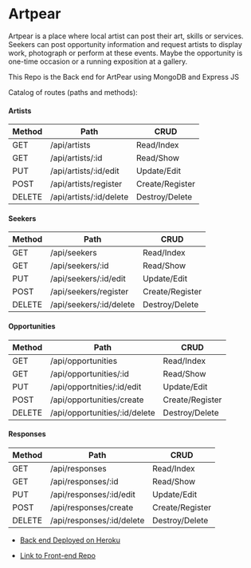 # Artpear
Artpear is a place where local artist can post their art, skills or services. Seekers can post opportunity information and request artists to display work, photograph or perform at these events. Maybe the opportunity is one-time occasion or a running exposition at a gallery.

This Repo is the Back end for ArtPear using MongoDB and Express JS

Catalog of routes (paths and methods):
#### Artists
| Method | Path                    | CRUD            |
|--------|-------------------------|-----------------|
| GET    | /api/artists            | Read/Index      |
| GET    | /api/artists/:id        | Read/Show       |
| PUT    | /api/artists/:id/edit   | Update/Edit     |
| POST   | /api/artists/register   | Create/Register |
| DELETE | /api/artists/:id/delete | Destroy/Delete  |
#### Seekers
| Method | Path                    | CRUD            |
|--------|-------------------------|-----------------|
| GET    | /api/seekers            | Read/Index      |
| GET    | /api/seekers/:id        | Read/Show       |
| PUT    | /api/seekers/:id/edit   | Update/Edit     |
| POST   | /api/seekers/register   | Create/Register |
| DELETE | /api/seekers/:id/delete | Destroy/Delete  |
#### Opportunities
| Method | Path                          | CRUD            |
|--------|-------------------------------|-----------------|
| GET    | /api/opportunities            | Read/Index      |
| GET    | /api/opportunities/:id        | Read/Show       |
| PUT    | /api/opportnities/:id/edit    | Update/Edit     |
| POST   | /api/opportunities/create   | Create/Register |
| DELETE | /api/opportunities/:id/delete | Destroy/Delete  |
#### Responses
| Method | Path                      | CRUD            |
|--------|---------------------------|-----------------|
| GET    | /api/responses            | Read/Index      |
| GET    | /api/responses/:id        | Read/Show       |
| PUT    | /api/responses/:id/edit   | Update/Edit     |
| POST   | /api/responses/create     | Create/Register |
| DELETE | /api/responses/:id/delete | Destroy/Delete  |


 - [Back end Deployed on Heroku](https://artpear-api.herokuapp.com/api/)

 - [Link to Front-end Repo](https://github.com/patrickthesailorman/artpear-front-end)
